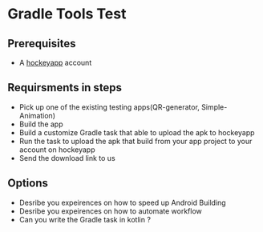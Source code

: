 # Gradle Tools Test

## Prerequisites
* A [hockeyapp](hockeyapp.net) account

## Requirsments in steps
* Pick up one of the existing testing apps(QR-generator, Simple-Animation)
* Build the app
* Build a customize Gradle task that able to upload the apk to hockeyapp
* Run the task to upload the apk that build from your app project to your account on hockeyapp
* Send the download link to us

## Options
* Desribe you expeirences on how to speed up Android Building
* Desribe you expeirences on how to automate workflow
* Can you write the Gradle task in kotlin ?
